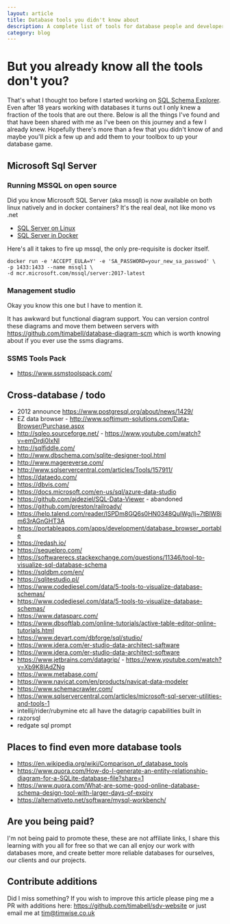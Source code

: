 ```yaml
---
layout: article
title: Database tools you didn't know about
description: A complete list of tools for database people and developers
category: blog
---
```


# But you already know all the tools don't you?

That's what I thought too before I started working on [SQL Schema Explorer](http://schemaexplorer.io/). Even after 18 years working with databases it turns out I only knew a fraction of the tools that are out there. Below is all the things I've found and that have been shared with me as I've been on this journey and a few I already knew. Hopefully there's more than a few that you didn't know of and maybe you'll pick a few up and add them to your toolbox to up your database game.

## Microsoft Sql Server

### Running MSSQL on open source

Did you know Microsoft SQL Server (aka mssql) is now available on both linux natively and in docker containers? It's the real deal, not like mono vs .net

* [SQL Server on Linux](https://docs.microsoft.com/en-us/sql/linux/sql-server-linux-setup)
* [SQL Server in Docker](https://docs.microsoft.com/en-us/sql/linux/quickstart-install-connect-docker?view=sql-server-2017)

Here's all it takes to fire up mssql, the only pre-requisite is docker itself.

	docker run -e 'ACCEPT_EULA=Y' -e 'SA_PASSWORD=your_new_sa_passwod' \
	-p 1433:1433 --name mssql1 \
	-d mcr.microsoft.com/mssql/server:2017-latest

### Management studio

Okay you know this one but I have to mention it.

It has awkward but functional diagram support. You can version control these diagrams and move them between servers with https://github.com/timabell/database-diagram-scm which is worth knowing about if you ever use the ssms diagrams.

### SSMS Tools Pack

* https://www.ssmstoolspack.com/

## Cross-database / todo

* 2012 announce https://www.postgresql.org/about/news/1429/
* EZ data browser - http://www.softimum-solutions.com/Data-Browser/Purchase.aspx
* http://sqleo.sourceforge.net/ - https://www.youtube.com/watch?v=emDrdj0IxNI
* http://sqlfiddle.com/
* http://www.dbschema.com/sqlite-designer-tool.html
* http://www.magereverse.com/
* http://www.sqlservercentral.com/articles/Tools/157911/
* https://dataedo.com/
* https://dbvis.com/
* https://docs.microsoft.com/en-us/sql/azure-data-studio
* https://github.com/ajdeziel/SQL-Data-Viewer - abandoned
* https://github.com/preston/railroady/
* https://help.talend.com/reader/ISPDm8GQ6s0HN0348QulWg/Ij~7tBlW8im63rAGnGHT3A
* https://portableapps.com/apps/development/database_browser_portable
* https://redash.io/
* https://sequelpro.com/
* https://softwarerecs.stackexchange.com/questions/11346/tool-to-visualize-sql-database-schema
* https://sqldbm.com/en/
* https://sqlitestudio.pl/
* https://www.codediesel.com/data/5-tools-to-visualize-database-schemas/
* https://www.codediesel.com/data/5-tools-to-visualize-database-schemas/
* https://www.datasparc.com/
* https://www.dbsoftlab.com/online-tutorials/active-table-editor-online-tutorials.html
* https://www.devart.com/dbforge/sql/studio/
* https://www.idera.com/er-studio-data-architect-saftware
* https://www.idera.com/er-studio-data-architect-software
* https://www.jetbrains.com/datagrip/ - https://www.youtube.com/watch?v=Xb9K8IAdZNg
* https://www.metabase.com/
* https://www.navicat.com/en/products/navicat-data-modeler
* https://www.schemacrawler.com/
* https://www.sqlservercentral.com/articles/microsoft-sql-server-utilities-and-tools-1
* intellij/rider/rubymine etc all have the datagrip capabilities built in
* razorsql
* redgate sql prompt

## Places to find even more database tools

* https://en.wikipedia.org/wiki/Comparison_of_database_tools
* https://www.quora.com/How-do-I-generate-an-entity-relationship-diagram-for-a-SQLite-database-file?share=1
* https://www.quora.com/What-are-some-good-online-database-schema-design-tool-with-larger-days-of-expiry
* https://alternativeto.net/software/mysql-workbench/

## Are you being paid?

I'm not being paid to promote these, these are not affiliate links, I share this learning with you all for free so that we can all enjoy our work with databases more, and create better more reliable databases for ourselves, our clients and our projects.

## Contribute additions

Did I miss something? If you wish to improve this article please ping me a PR with additions here: https://github.com/timabell/sdv-website or just email me at tim@timwise.co.uk

